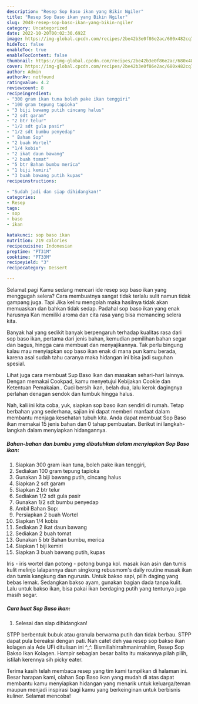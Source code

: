 ```yaml
---
description: "Resep Sop Baso ikan yang Bikin Ngiler"
title: "Resep Sop Baso ikan yang Bikin Ngiler"
slug: 2048-resep-sop-baso-ikan-yang-bikin-ngiler
category: Uncategorized
date: 2022-10-20T00:02:30.692Z
image: https://img-global.cpcdn.com/recipes/2be42b3e0f86e2ac/680x482cq70/sop-baso-ikan-foto-resep-utama.jpg
hideToc: false
enableToc: true
enableTocContent: false
thumbnail: https://img-global.cpcdn.com/recipes/2be42b3e0f86e2ac/680x482cq70/sop-baso-ikan-foto-resep-utama.jpg
cover: https://img-global.cpcdn.com/recipes/2be42b3e0f86e2ac/680x482cq70/sop-baso-ikan-foto-resep-utama.jpg
author: Admin
authorAv: notfound
ratingvalue: 4.2
reviewcount: 8
recipeingredient:
- "300 gram ikan tuna boleh pake ikan tenggiri"
- "100 gram tepung tapioka"
- "3 biji bawang putih cincang halus"
- "2 sdt garam"
- "2 btr telur"
- "1/2 sdt gula pasir"
- "1/2 sdt bumbu penyedap"
- " Bahan Sop"
- "2 buah Wortel"
- "1/4 kobis"
- "2 ikat daun bawang"
- "2 buah tomat"
- "5 btr Bahan bumbu merica"
- "1 biji kemiri"
- "3 buah bawang putih kupas"
recipeinstructions:

- "Sudah jadi dan siap dihidangkan!"
categories:
- Resep
tags:
- sop
- baso
- ikan

katakunci: sop baso ikan 
nutrition: 219 calories
recipecuisine: Indonesian
preptime: "PT31M"
cooktime: "PT33M"
recipeyield: "3"
recipecategory: Dessert

---
```



Selamat pagi Kamu sedang mencari ide resep sop baso ikan yang menggugah selera? Cara membuatnya sangat tidak terlalu sulit namun tidak gampang juga. Tapi Jika keliru mengolah maka hasilnya tidak akan memuaskan dan bahkan tidak sedap. Padahal sop baso ikan yang enak harusnya Kan memiliki aroma dan cita rasa yang bisa memancing selera kita.


Banyak hal yang sedikit banyak berpengaruh terhadap kualitas rasa dari sop baso ikan, pertama dari jenis bahan, kemudian pemilihan bahan segar dan bagus, hingga cara membuat dan menyajikannya. Tak perlu bingung kalau mau menyiapkan sop baso ikan enak di mana pun kamu berada, karena asal sudah tahu caranya maka hidangan ini bisa jadi suguhan spesial.

Lihat juga cara membuat Sup Baso Ikan dan masakan sehari-hari lainnya. Dengan memakai Cookpad, kamu menyetujui Kebijakan Cookie dan Ketentuan Pemakaian.. Cuci bersih ikan, belah dua, lalu kerok dagingnya perlahan denagan sendok dan tumbuk hingga halus.


Nah, kali ini kita coba, yuk, siapkan sop baso ikan sendiri di rumah. Tetap berbahan yang sederhana, sajian ini dapat memberi manfaat dalam membantu menjaga kesehatan tubuh kita. Anda dapat membuat Sop Baso ikan memakai 15 jenis bahan dan 0 tahap pembuatan. Berikut ini langkah-langkah dalam menyiapkan hidangannya.

<!--inarticleads1-->

##### Bahan-bahan dan bumbu yang dibutuhkan dalam menyiapkan Sop Baso ikan:

1. Siapkan 300 gram ikan tuna, boleh pake ikan tenggiri,
1. Sediakan 100 gram tepung tapioka
1. Gunakan 3 biji bawang putih, cincang halus
1. Siapkan 2 sdt garam
1. Siapkan 2 btr telur
1. Sediakan 1/2 sdt gula pasir
1. Gunakan 1/2 sdt bumbu penyedap
1. Ambil  Bahan Sop:
1. Persiapkan 2 buah Wortel
1. Siapkan 1/4 kobis
1. Sediakan 2 ikat daun bawang
1. Sediakan 2 buah tomat
1. Gunakan 5 btr Bahan bumbu, merica
1. Siapkan 1 biji kemiri
1. Siapkan 3 buah bawang putih, kupas


Iris - iris wortel dan potong - potong bunga kol. masak ikan asin dan tumis kulit melinjo lalapannya daun singkong rebusmom&#39;s daily routine masak ikan dan tumis kangkung dan ngurusin. Untuk bakso sapi, pilih daging yang bebas lemak. Sedangkan bakso ayam, gunakan bagian dada tanpa kulit. Lalu untuk bakso ikan, bisa pakai ikan berdaging putih yang tentunya juga masih segar. 

<!--inarticleads2-->

##### Cara buat Sop Baso ikan:


1. Selesai dan siap dihidangkan!

STPP berbentuk bubuk atau granula berwarna putih dan tidak berbau. STPP dapat pula bereaksi dengan pati. Nah catet deh yaa resep sop bakso ikan kolagen ala Ade UFi ditulisan ini ^_^. Bismillahirrahmanirrahiim, Resep Sop Bakso Ikan Kolagen. Hampir sebagian besar balita itu makannya pilah pilih, istilah kerennya sih picky eater. 

Terima kasih telah membaca resep yang tim kami tampilkan di halaman ini. Besar harapan kami, olahan Sop Baso ikan yang mudah di atas dapat membantu kamu menyiapkan hidangan yang menarik untuk keluarga/teman maupun menjadi inspirasi bagi kamu yang berkeinginan untuk berbisnis kuliner. Selamat mencoba!
